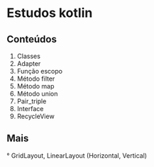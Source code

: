 # Estudos kotlin
## Conteúdos 
1. Classes
2. Adapter
3. Função escopo 
4. Método filter 
5. Método map
6. Método union
7. Pair_triple
8. Interface
9. RecycleView

## Mais
° GridLayout, LinearLayout (Horizontal, Vertical)
